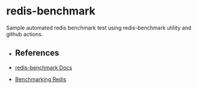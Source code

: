 # redis-benchmark

Sample automated redis benchmark test using redis-benchmark utility and github actions.

- ## References

- [redis-benchmark Docs](https://redis.io/docs/management/optimization/benchmarks/)
- [Benchmarking Redis](https://k6.io/blog/benchmarking-redis-with-k6/)
